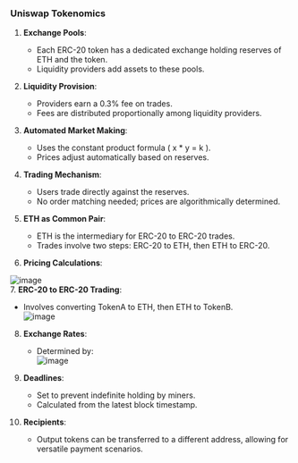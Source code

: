 ### Uniswap Tokenomics
1. **Exchange Pools**:
   - Each ERC-20 token has a dedicated exchange holding reserves of ETH and the token.
   - Liquidity providers add assets to these pools.

2. **Liquidity Provision**:
   - Providers earn a 0.3% fee on trades.
   - Fees are distributed proportionally among liquidity providers.

3. **Automated Market Making**:
   - Uses the constant product formula ( x * y = k ).
   - Prices adjust automatically based on reserves.

4. **Trading Mechanism**:
   - Users trade directly against the reserves.
   - No order matching needed; prices are algorithmically determined.

5. **ETH as Common Pair**:
   - ETH is the intermediary for ERC-20 to ERC-20 trades.
   - Trades involve two steps: ERC-20 to ETH, then ETH to ERC-20.

6. **Pricing Calculations**:

![image](https://github.com/tebloxtarun/DEFI-Research/assets/170435024/c4ae43e7-3025-4a18-8b1d-095246fa383d)  
7. **ERC-20 to ERC-20 Trading**:
   - Involves converting TokenA to ETH, then ETH to TokenB.  
![image](https://github.com/tebloxtarun/DEFI-Research/assets/170435024/a72b5f18-8df8-4469-8a80-f24f24e95bdc)

8. **Exchange Rates**:
   - Determined by:  
![image](https://github.com/tebloxtarun/DEFI-Research/assets/170435024/7e80e35b-276b-4b2c-ac1e-c618b1c2d152)


9. **Deadlines**:
   - Set to prevent indefinite holding by miners.
   - Calculated from the latest block timestamp.

10. **Recipients**:
    - Output tokens can be transferred to a different address, allowing for versatile payment scenarios.
